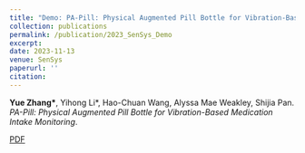 ```yaml
---
title: "Demo: PA-Pill: Physical Augmented Pill Bottle for Vibration-Based Medication Intake Monitoring"
collection: publications
permalink: /publication/2023_SenSys_Demo
excerpt: 
date: 2023-11-13
venue: SenSys
paperurl: ''
citation: 
---
```

**Yue Zhang\***, Yihong Li\*, Hao-Chuan Wang, Alyssa Mae Weakley, Shijia Pan. *PA-Pill: Physical Augmented Pill Bottle for Vibration-Based Medication Intake Monitoring*.

[PDF](http://yzthu.github.io/files/2023_SenSys_Demo.pdf) 
<!-- [DOI](https://dl.acm.org/doi/abs/10.1145/3572864.3581583) -->
<!-- 
```markdown
@inproceedings{zhang2023single,
  title={Single-Point Vibration Sensing for Product Pickup/Put-Down Detection in Autonomous Retails},
  author={Zhang, Yue and Ruiz, Carlos and Rohal, Shubham and Pan, Shijia},
  booktitle={Proceedings of the 24th International Workshop on Mobile Computing Systems and Applications},
  pages={136--136},
  year={2023}
}
``` -->